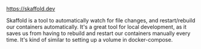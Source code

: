 https://skaffold.dev

Skaffold is a tool to automatically watch for file changes, and restart/rebuild our containers automatically. It's a great tool for local development, as it saves us from having to rebuild and restart our containers manually every time. It's kind of similar to setting up a volume in docker-compose.
